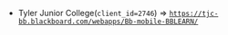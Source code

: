  - Tyler Junior College(`client_id=2746`) => [`https://tjc-bb.blackboard.com/webapps/Bb-mobile-BBLEARN/`](https://tjc-bb.blackboard.com/webapps/Bb-mobile-BBLEARN/)
